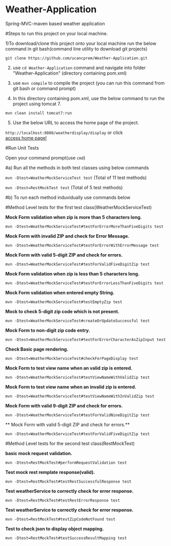 # Weather-Application
Spring-MVC-maven based weather application

#Steps to run this project on your local machine.

1)To download/clone this project onto your local machine run the below command in git bash(command line utility to download git projects)

 `git clone https://github.com/ucancprem/Weather-Application.git`

2) use `cd Weather-Application` command and navigate into folder "Weather-Application" (directory containing pom.xml)


3) use `mvn compile` to compile the project (you can run this command from git bash or command prompt)

4) In this directory containing pom.xml, use the below command to run the project using tomcat 7.

`mvn clean install tomcat7:run`

5) Use the below URL to access the home page of the project.

`http://localhost:8080/weatherdisplay/display` or click  
[access home page!](http://localhost:8080/weatherdisplay/display)

#Run Unit Tests

Open your command prompt(use `cmd`) 

#a) Run all the methods in both test classes using below commands

`mvn -Dtest=WeatherMockServiceTest test` (Total of 11 test methods)

`mvn -Dtest=RestMockTest test` (Total of 5 test methods)

#b) To run each method induvidually use commands below

#Method Level tests for the first test class(WeatherMockServiceTest)

**Mock Form validation when zip is more than 5 characters long.**

`mvn -Dtest=WeatherMockServiceTest#testForErrorMoreThanFiveDigits test`

    
**Mock Form with invalid ZIP and check for Error Message.**

`mvn -Dtest=WeatherMockServiceTest#testForErrorWithErrorMessage test`


**Mock Form with valid 5-digit ZIP and check for errors.**

`mvn -Dtest=WeatherMockServiceTest#testForValidFiveDigitZip test`



**Mock Form validation when zip is less than 5 characters long.**

`mvn -Dtest=WeatherMockServiceTest#testForErrorLessThanFiveDigits test`



**Mock Form validation when entered empty String.**

`mvn -Dtest=WeatherMockServiceTest#testEmptyZip test`



**Mock to check 5-digit zip code which is not present.**

`mvn -Dtest=WeatherMockServiceTest#createOrUpdateSuccessful test`


**Mock Form to non-digit zip code entry.**

`mvn -Dtest=WeatherMockServiceTest#testForErrorCharacterAsZipInput test`



**Check Basic page rendering.**

`mvn -Dtest=WeatherMockServiceTest#checkForPageDisplay test`


**Mock Form to test view name when an valid zip is entered.**

`mvn -Dtest=WeatherMockServiceTest#testViewNameWithValidZip test`



**Mock Form to test view name when an invalid zip is entered.**

`mvn -Dtest=WeatherMockServiceTest#testViewNameWithInValidZip test`


**Mock Form with valid 9-digit ZIP and check for errors.**

`mvn -Dtest=WeatherMockServiceTest#testForValidNineDigitZip test`


** Mock Form with valid 5-digit ZIP and check for errors.**

`mvn -Dtest=WeatherMockServiceTest#testForValidFiveDigitZip test`


#Method Level tests for the second test class(RestMockTest)


**basic mock request validation.**

`mvn -Dtest=RestMockTest#performRequestValidation test`

	
**Test mock rest remplate response(valid).** 

`mvn -Dtest=RestMockTest#testRestSuccessfulResponse test`



**Test weatherService to correctly check for error response.**

`mvn -Dtest=RestMockTest#testRestErrorResponse test`


		
**Test weatherService to correctly check for error response.**

`mvn -Dtest=RestMockTest#testZipCodeNotFound test`



**Test to check json to display object mapping.**

`mvn -Dtest=RestMockTest#testSuccessResultMapping test`
